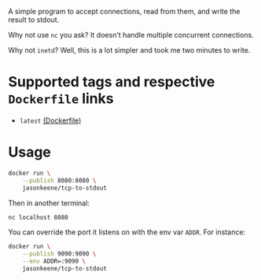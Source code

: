 
A simple program to accept connections, read from them, and write the result to
stdout.

Why not use `nc` you ask? It doesn't handle multiple concurrent connections.

Why not `inetd`? Well, this is a lot simpler and took me two minutes to write.

# Supported tags and respective `Dockerfile` links

- `latest` [(Dockerfile)][latest-dockerfile]

# Usage

```bash
docker run \
    --publish 8080:8080 \
    jasonkeene/tcp-to-stdout
```

Then in another terminal:

```bash
nc localhost 8080
```

You can override the port it listens on with the env var `ADDR`. For instance:

```bash
docker run \
    --publish 9090:9090 \
    --env ADDR=:9090 \
    jasonkeene/tcp-to-stdout
```

[latest-dockerfile]: https://github.com/jasonkeene/tcp-to-stdout/blob/master/Dockerfile
